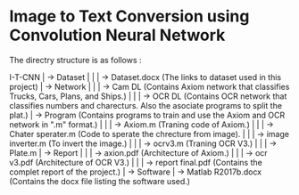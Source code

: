 # Image to Text Conversion using Convolution Neural Network

The directry structure is as follows :

I-T-CNN
|
-> Dataset
|  |
|  -> Dataset.docx (The links to dataset used in this project)
|
-> Network
|  |
|  -> Cam DL (Contains Axiom network that classifies Trucks, Cars, Plans, and Ships.)
|  |
|  -> OCR DL (Contains OCR network that classifies numbers and charecturs. Also the asociate programs to split the plat.)
|
-> Program (Contains programs to train and use the Axiom and OCR network in ".m" format.)
|  |
|  -> Axiom.m (Traning code of Axiom.)
|  |
|  -> Chater sperater.m (Code to sperate the chrecture from image).
|  |
|  -> image inverter.m (To invert the image.)
|  |
|  -> ocrv3.m (Traning OCR V3.)
|  |
|  -> Plate.m
|
-> Report
|  |
|  -> axion.pdf (Architecture of Axiom.)
|  |
|  -> ocr v3.pdf (Architecture of OCR V3.)
|  |
|  -> report final.pdf (Contains the complet report of the project.)
|
-> Software 
   |
   -> Matlab R2017b.docx (Contains the docx file listing the software used.)
